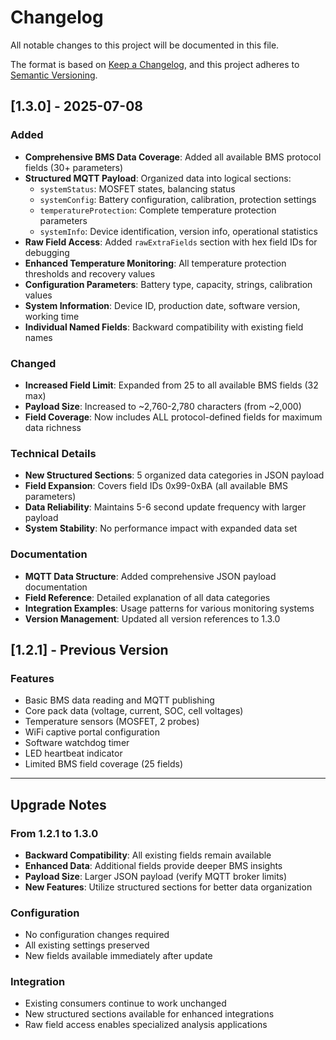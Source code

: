 # Changelog

All notable changes to this project will be documented in this file.

The format is based on [Keep a Changelog](https://keepachangelog.com/en/1.0.0/),
and this project adheres to [Semantic Versioning](https://semver.org/spec/v2.0.0.html).

## [1.3.0] - 2025-07-08

### Added
- **Comprehensive BMS Data Coverage**: Added all available BMS protocol fields (30+ parameters)
- **Structured MQTT Payload**: Organized data into logical sections:
  - `systemStatus`: MOSFET states, balancing status
  - `systemConfig`: Battery configuration, calibration, protection settings
  - `temperatureProtection`: Complete temperature protection parameters
  - `systemInfo`: Device identification, version info, operational statistics
- **Raw Field Access**: Added `rawExtraFields` section with hex field IDs for debugging
- **Enhanced Temperature Monitoring**: All temperature protection thresholds and recovery values
- **Configuration Parameters**: Battery type, capacity, strings, calibration values
- **System Information**: Device ID, production date, software version, working time
- **Individual Named Fields**: Backward compatibility with existing field names

### Changed
- **Increased Field Limit**: Expanded from 25 to all available BMS fields (32 max)
- **Payload Size**: Increased to ~2,760-2,780 characters (from ~2,000)
- **Field Coverage**: Now includes ALL protocol-defined fields for maximum data richness

### Technical Details
- **New Structured Sections**: 5 organized data categories in JSON payload
- **Field Expansion**: Covers field IDs 0x99-0xBA (all available BMS parameters)
- **Data Reliability**: Maintains 5-6 second update frequency with larger payload
- **System Stability**: No performance impact with expanded data set

### Documentation
- **MQTT Data Structure**: Added comprehensive JSON payload documentation
- **Field Reference**: Detailed explanation of all data categories
- **Integration Examples**: Usage patterns for various monitoring systems
- **Version Management**: Updated all version references to 1.3.0

## [1.2.1] - Previous Version

### Features
- Basic BMS data reading and MQTT publishing
- Core pack data (voltage, current, SOC, cell voltages)
- Temperature sensors (MOSFET, 2 probes)
- WiFi captive portal configuration
- Software watchdog timer
- LED heartbeat indicator
- Limited BMS field coverage (25 fields)

---

## Upgrade Notes

### From 1.2.1 to 1.3.0
- **Backward Compatibility**: All existing fields remain available
- **Enhanced Data**: Additional fields provide deeper BMS insights
- **Payload Size**: Larger JSON payload (verify MQTT broker limits)
- **New Features**: Utilize structured sections for better data organization

### Configuration
- No configuration changes required
- All existing settings preserved
- New fields available immediately after update

### Integration
- Existing consumers continue to work unchanged
- New structured sections available for enhanced integrations
- Raw field access enables specialized analysis applications
